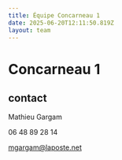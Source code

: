 ```yaml
---
title: Équipe Concarneau 1
date: 2025-06-20T12:11:50.819Z
layout: team
---
```


# Concarneau 1



## contact 

Mathieu Gargam

 06 48 89 28 14

mgargam@laposte.net

